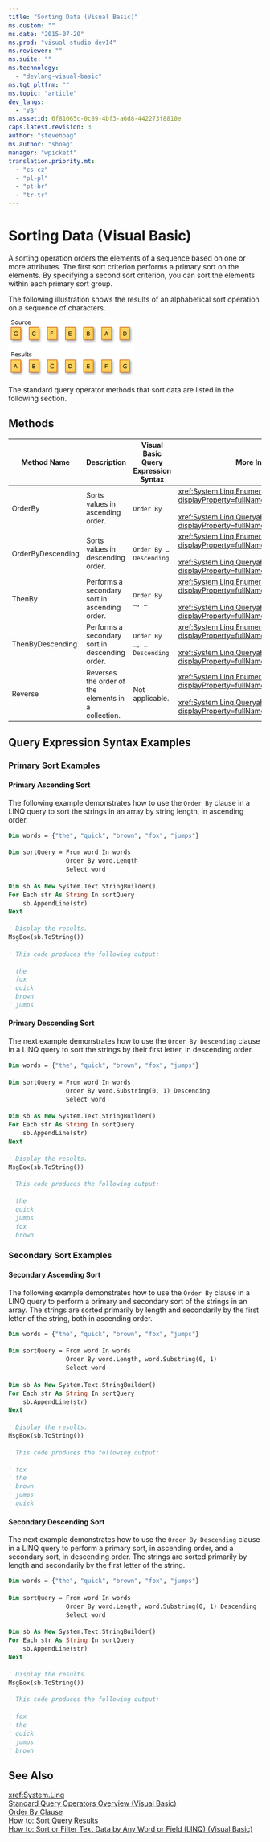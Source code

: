 ```yaml
---
title: "Sorting Data (Visual Basic)"
ms.custom: ""
ms.date: "2015-07-20"
ms.prod: "visual-studio-dev14"
ms.reviewer: ""
ms.suite: ""
ms.technology: 
  - "devlang-visual-basic"
ms.tgt_pltfrm: ""
ms.topic: "article"
dev_langs: 
  - "VB"
ms.assetid: 6f81065c-0c89-4bf3-a6d8-442273f8810e
caps.latest.revision: 3
author: "stevehoag"
ms.author: "shoag"
manager: "wpickett"
translation.priority.mt: 
  - "cs-cz"
  - "pl-pl"
  - "pt-br"
  - "tr-tr"
---
```

# Sorting Data (Visual Basic)
A sorting operation orders the elements of a sequence based on one or more attributes. The first sort criterion performs a primary sort on the elements. By specifying a second sort criterion, you can sort the elements within each primary sort group.  
  
 The following illustration shows the results of an alphabetical sort operation on a sequence of characters.  
  
 ![LINQ Sorting Operation](../../../../csharp/programming-guide/concepts/linq/media/linq_ordering.png "LINQ_Ordering")  
  
 The standard query operator methods that sort data are listed in the following section.  
  
## Methods  
  
|Method Name|Description|Visual Basic Query Expression Syntax|More Information|  
|-----------------|-----------------|------------------------------------------|----------------------|  
|OrderBy|Sorts values in ascending order.|`Order By`|<xref:System.Linq.Enumerable.OrderBy*?displayProperty=fullName><br /><br /> <xref:System.Linq.Queryable.OrderBy*?displayProperty=fullName>|  
|OrderByDescending|Sorts values in descending order.|`Order By … Descending`|<xref:System.Linq.Enumerable.OrderByDescending*?displayProperty=fullName><br /><br /> <xref:System.Linq.Queryable.OrderByDescending*?displayProperty=fullName>|  
|ThenBy|Performs a secondary sort in ascending order.|`Order By …, …`|<xref:System.Linq.Enumerable.ThenBy*?displayProperty=fullName><br /><br /> <xref:System.Linq.Queryable.ThenBy*?displayProperty=fullName>|  
|ThenByDescending|Performs a secondary sort in descending order.|`Order By …, … Descending`|<xref:System.Linq.Enumerable.ThenByDescending*?displayProperty=fullName><br /><br /> <xref:System.Linq.Queryable.ThenByDescending*?displayProperty=fullName>|  
|Reverse|Reverses the order of the elements in a collection.|Not applicable.|<xref:System.Linq.Enumerable.Reverse*?displayProperty=fullName><br /><br /> <xref:System.Linq.Queryable.Reverse*?displayProperty=fullName>|  
  
## Query Expression Syntax Examples  
  
### Primary Sort Examples  
  
#### Primary Ascending Sort  
 The following example demonstrates how to use the `Order By` clause in a LINQ query to sort the strings in an array by string length, in ascending order.  
  
```vb  
Dim words = {"the", "quick", "brown", "fox", "jumps"}  
  
Dim sortQuery = From word In words   
                Order By word.Length   
                Select word  
  
Dim sb As New System.Text.StringBuilder()  
For Each str As String In sortQuery  
    sb.AppendLine(str)  
Next  
  
' Display the results.  
MsgBox(sb.ToString())  
  
' This code produces the following output:  
  
' the  
' fox  
' quick  
' brown  
' jumps  
```  
  
#### Primary Descending Sort  
 The next example demonstrates how to use the `Order By Descending` clause in a LINQ query to sort the strings by their first letter, in descending order.  
  
```vb  
Dim words = {"the", "quick", "brown", "fox", "jumps"}  
  
Dim sortQuery = From word In words   
                Order By word.Substring(0, 1) Descending   
                Select word  
  
Dim sb As New System.Text.StringBuilder()  
For Each str As String In sortQuery  
    sb.AppendLine(str)  
Next  
  
' Display the results.  
MsgBox(sb.ToString())  
  
' This code produces the following output:  
  
' the  
' quick  
' jumps  
' fox  
' brown  
```  
  
### Secondary Sort Examples  
  
#### Secondary Ascending Sort  
 The following example demonstrates how to use the `Order By` clause in a LINQ query to perform a primary and secondary sort of the strings in an array. The strings are sorted primarily by length and secondarily by the first letter of the string, both in ascending order.  
  
```vb  
Dim words = {"the", "quick", "brown", "fox", "jumps"}  
  
Dim sortQuery = From word In words   
                Order By word.Length, word.Substring(0, 1)   
                Select word  
  
Dim sb As New System.Text.StringBuilder()  
For Each str As String In sortQuery  
    sb.AppendLine(str)  
Next  
  
' Display the results.  
MsgBox(sb.ToString())  
  
' This code produces the following output:  
  
' fox  
' the  
' brown  
' jumps  
' quick  
```  
  
#### Secondary Descending Sort  
 The next example demonstrates how to use the `Order By Descending` clause in a LINQ query to perform a primary sort, in ascending order, and a secondary sort, in descending order. The strings are sorted primarily by length and secondarily by the first letter of the string.  
  
```vb  
Dim words = {"the", "quick", "brown", "fox", "jumps"}  
  
Dim sortQuery = From word In words   
                Order By word.Length, word.Substring(0, 1) Descending   
                Select word  
  
Dim sb As New System.Text.StringBuilder()  
For Each str As String In sortQuery  
    sb.AppendLine(str)  
Next  
  
' Display the results.  
MsgBox(sb.ToString())  
  
' This code produces the following output:  
  
' fox  
' the  
' quick  
' jumps  
' brown  
```  
  
## See Also  
 <xref:System.Linq>   
 [Standard Query Operators Overview (Visual Basic)](../../../../visual-basic/programming-guide/concepts/linq/standard-query-operators-overview.md)   
 [Order By Clause](../../../../visual-basic/language-reference/queries/order-by-clause.md)   
 [How to: Sort Query Results](../../../../visual-basic/programming-guide/language-features/linq/how-to-sort-query-results-by-using-linq.md)   
 [How to: Sort or Filter Text Data by Any Word or Field (LINQ) (Visual Basic)](../../../../visual-basic/programming-guide/concepts/linq/how-to-sort-or-filter-text-data-by-any-word-or-field-linq.md)